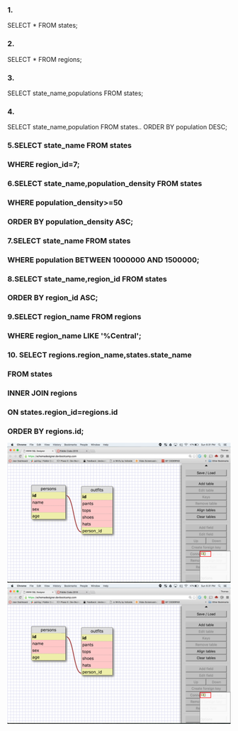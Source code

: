### 1.
SELECT * FROM states;
### 2.
SELECT * FROM regions;
### 3.
SELECT state_name,populations FROM states;
### 4.
SELECT state_name,population FROM states..
ORDER BY population DESC;
### 5.SELECT state_name FROM states
###   WHERE region_id=7;
### 6.SELECT state_name,population_density FROM states
###   WHERE population_density>=50
###   ORDER BY population_density ASC;
### 7.SELECT state_name FROM states
###   WHERE population BETWEEN 1000000 AND 1500000;
### 8.SELECT state_name,region_id FROM states
###   ORDER BY region_id ASC;
### 9.SELECT region_name FROM regions
###   WHERE region_name LIKE '%Central';
### 10. SELECT regions.region_name,states.state_name
###     FROM states
###     INNER JOIN regions
###     ON states.region_id=regions.id
###     ORDER BY regions.id;

![schema screenshot](schema_screenshot.png)
![Site-Map](schema_screenshot.png "Site Map")